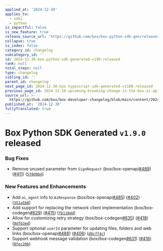 ```yaml
---
applied_at: '2024-12-30'
applies_to:
  - sdks
  - python
is_impactful: false
is_new_feature: true
release_source_url: 'https://github.com/box/box-python-sdk-gen/releases/tag/v1.9.0'
collapse: true
is_index: false
category_id: changelog
subcategory_id: ''
id: 2024-12-30-box-python-sdk-generated-v190-released
rank: null
total_steps: null
type: changelog
sibling_id: ''
parent_id: changelog
next_page_id: 2024-12-30-box-typescript-sdk-generated-v1100-released
previous_page_id: 2024-12-10-upcoming-breaking-change-in-the-box-ai-api
source_url: >-
  https://github.com/box/box-developer-changelog/blob/main/content/2024/12-30-box-python-sdk-generated-v190-released.md
published_at: '2024-12-30'
fullyTranslated: true
---
```

# Box Python SDK Generated `v1.9.0` released

### Bug Fixes

* Remove unused parameter from `SignRequest` (box/box-openapi[#489][1]) ([#411][2]) ([`578d9b4`][3])

### New Features and Enhancements

* Add `ai_agent` info to `AiResponse` (box/box-openapi[#485][4]) ([#402][5]) ([`351a5b8`][6])
* Add support for replacing the network client implementation (box/box-codegen[#629][7]) ([#415][8]) ([`fb118dd`][9])
* Allow for customizing retry strategy (box/box-codegen[#635][10]) ([#418][11]) ([`8dfb3ed`][12])
* Support optional `userId` parameter for updating files, folders and web links (box/box-openapi[#488][13]) ([#406][14]) ([`d9cff4c`][15])
* Support webhook message validation (box/box-codegen[#631][16]) ([#416][17]) ([`0fec20b`][18])

[1]: https://github.com/box/box-python-sdk-gen/issues/489

[2]: https://github.com/box/box-python-sdk-gen/issues/411

[3]: https://github.com/box/box-python-sdk-gen/commit/578d9b48da7e55d2e3e4736c871400dc90d826b1

[4]: https://github.com/box/box-python-sdk-gen/issues/485

[5]: https://github.com/box/box-python-sdk-gen/issues/402

[6]: https://github.com/box/box-python-sdk-gen/commit/351a5b8dfbc8a0095bafbbf0245d8575217fc3c9

[7]: https://github.com/box/box-python-sdk-gen/issues/629

[8]: https://github.com/box/box-python-sdk-gen/issues/415

[9]: https://github.com/box/box-python-sdk-gen/commit/fb118ddb1cbfb1d6a72e657bed57088fdff1ec02

[10]: https://github.com/box/box-python-sdk-gen/issues/635

[11]: https://github.com/box/box-python-sdk-gen/issues/418

[12]: https://github.com/box/box-python-sdk-gen/commit/8dfb3ed13196de37a78a53325079e284c7e921d5

[13]: https://github.com/box/box-python-sdk-gen/issues/488

[14]: https://github.com/box/box-python-sdk-gen/issues/406

[15]: https://github.com/box/box-python-sdk-gen/commit/d9cff4c6adc9c5cc9ce1edf73dffe8ac5979ce71

[16]: https://github.com/box/box-python-sdk-gen/issues/631

[17]: https://github.com/box/box-python-sdk-gen/issues/416

[18]: https://github.com/box/box-python-sdk-gen/commit/0fec20b281fe195f0dd6aaf8f164bdd414587fc4

